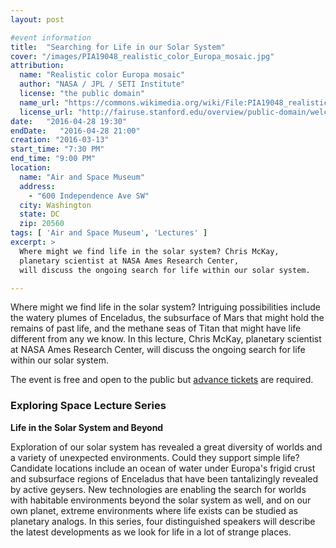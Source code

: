 ```yaml
---
layout: post

#event information
title:  "Searching for Life in our Solar System"
cover: "/images/PIA19048_realistic_color_Europa_mosaic.jpg"
attribution:
  name: "Realistic color Europa mosaic"
  author: "NASA / JPL / SETI Institute"
  license: "the public domain"
  name_url: "https://commons.wikimedia.org/wiki/File:PIA19048_realistic_color_Europa_mosaic.jpg"
  license_url: "http://fairuse.stanford.edu/overview/public-domain/welcome"
date:   "2016-04-28 19:30"
endDate:   "2016-04-28 21:00"
creation: "2016-03-13"
start_time: "7:30 PM"
end_time: "9:00 PM"
location:
  name: "Air and Space Museum"
  address:
    - "600 Independence Ave SW"
  city: Washington
  state: DC
  zip: 20560
tags: [ 'Air and Space Museum', 'Lectures' ]
excerpt: >
  Where might we find life in the solar system? Chris McKay,
  planetary scientist at NASA Ames Research Center,
  will discuss the ongoing search for life within our solar system.

---
```


Where might we find life in the solar system?  Intriguing possibilities
include the watery plumes of Enceladus, the subsurface of Mars that
might hold the remains of past life, and the methane seas of Titan that
might have life different from any we know. In this lecture, Chris
McKay, planetary scientist at NASA Ames Research Center, will discuss
the ongoing search for life within our solar system.

The event is free and open to the public but
[advance tickets](http://airandspace.si.edu/events/detail.cfm?id=19814)
are required.

### Exploring Space Lecture Series

**Life in the Solar System and Beyond**

Exploration of our solar system has revealed a great diversity of
worlds and a variety of unexpected environments. Could they support
simple life? Candidate locations include an ocean of water under
Europa's frigid crust and subsurface regions of Enceladus that have
been tantalizingly revealed by active geysers. New technologies are
enabling the search for worlds with habitable environments beyond
the solar system as well, and on our own planet, extreme environments
where life exists can be studied as planetary analogs. In this
series, four distinguished speakers will describe the latest
developments as we look for life in a lot of strange places.
